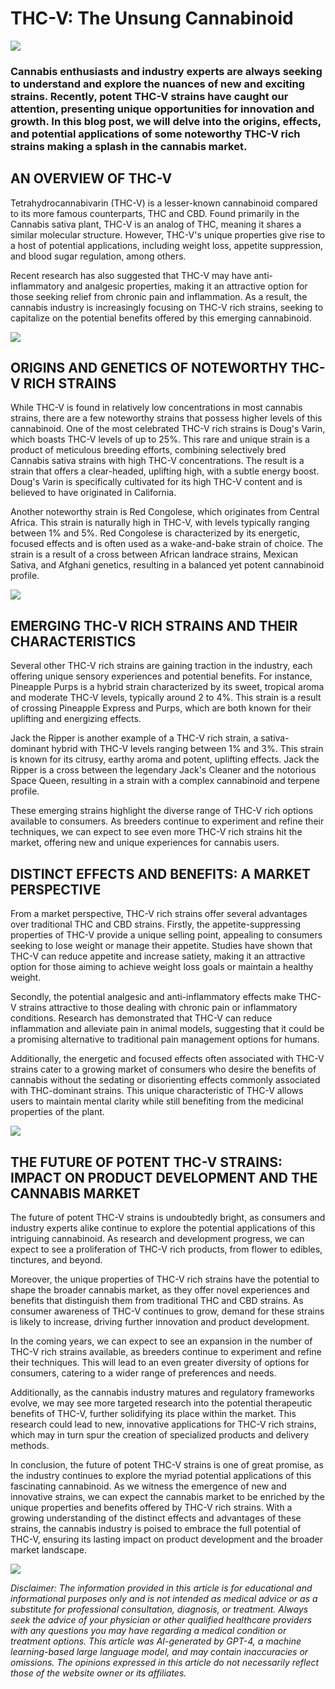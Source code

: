 THC-V: The Unsung Cannabinoid
=============================

![](https://cannabitsco.files.wordpress.com/2023/04/d45dd785-c62f-4049-ad68-c8970e499852.jpg?w=1024)

### Cannabis enthusiasts and industry experts are always seeking to understand and explore the nuances of new and exciting strains. Recently, potent THC-V strains have caught our attention, presenting unique opportunities for innovation and growth. In this blog post, we will delve into the origins, effects, and potential applications of some noteworthy THC-V rich strains making a splash in the cannabis market.

**AN OVERVIEW OF THC-V**
------------------------

Tetrahydrocannabivarin (THC-V) is a lesser-known cannabinoid compared to its more famous counterparts, THC and CBD. Found primarily in the Cannabis sativa plant, THC-V is an analog of THC, meaning it shares a similar molecular structure. However, THC-V's unique properties give rise to a host of potential applications, including weight loss, appetite suppression, and blood sugar regulation, among others.

Recent research has also suggested that THC-V may have anti-inflammatory and analgesic properties, making it an attractive option for those seeking relief from chronic pain and inflammation. As a result, the cannabis industry is increasingly focusing on THC-V rich strains, seeking to capitalize on the potential benefits offered by this emerging cannabinoid.

![](https://cannabitsco.files.wordpress.com/2023/04/an_image_illustrating_the_breeding_process_of_creating_a_cannabis_strain.png?w=512)

**ORIGINS AND GENETICS OF NOTEWORTHY THC-V RICH STRAINS**
---------------------------------------------------------

While THC-V is found in relatively low concentrations in most cannabis strains, there are a few noteworthy strains that possess higher levels of this cannabinoid. One of the most celebrated THC-V rich strains is Doug's Varin, which boasts THC-V levels of up to 25%. This rare and unique strain is a product of meticulous breeding efforts, combining selectively bred Cannabis sativa strains with high THC-V concentrations. The result is a strain that offers a clear-headed, uplifting high, with a subtle energy boost. Doug's Varin is specifically cultivated for its high THC-V content and is believed to have originated in California.

Another noteworthy strain is Red Congolese, which originates from Central Africa. This strain is naturally high in THC-V, with levels typically ranging between 1% and 5%. Red Congolese is characterized by its energetic, focused effects and is often used as a wake-and-bake strain of choice. The strain is a result of a cross between African landrace strains, Mexican Sativa, and Afghani genetics, resulting in a balanced yet potent cannabinoid profile.

![](https://cannabitsco.files.wordpress.com/2023/04/an_image_that_showcases_the_distinct_effects_and_benefits_of_a_cannabinoid_such_as_appetite_suppression_and_energy.png?w=512)

**EMERGING THC-V RICH STRAINS AND THEIR CHARACTERISTICS**
---------------------------------------------------------

Several other THC-V rich strains are gaining traction in the industry, each offering unique sensory experiences and potential benefits. For instance, Pineapple Purps is a hybrid strain characterized by its sweet, tropical aroma and moderate THC-V levels, typically around 2 to 4%. This strain is a result of crossing Pineapple Express and Purps, which are both known for their uplifting and energizing effects.

Jack the Ripper is another example of a THC-V rich strain, a sativa-dominant hybrid with THC-V levels ranging between 1% and 3%. This strain is known for its citrusy, earthy aroma and potent, uplifting effects. Jack the Ripper is a cross between the legendary Jack's Cleaner and the notorious Space Queen, resulting in a strain with a complex cannabinoid and terpene profile.

These emerging strains highlight the diverse range of THC-V rich options available to consumers. As breeders continue to experiment and refine their techniques, we can expect to see even more THC-V rich strains hit the market, offering new and unique experiences for cannabis users.

**DISTINCT EFFECTS AND BENEFITS: A MARKET PERSPECTIVE**
-------------------------------------------------------

From a market perspective, THC-V rich strains offer several advantages over traditional THC and CBD strains. Firstly, the appetite-suppressing properties of THC-V provide a unique selling point, appealing to consumers seeking to lose weight or manage their appetite. Studies have shown that THC-V can reduce appetite and increase satiety, making it an attractive option for those aiming to achieve weight loss goals or maintain a healthy weight.

Secondly, the potential analgesic and anti-inflammatory effects make THC-V strains attractive to those dealing with chronic pain or inflammatory conditions. Research has demonstrated that THC-V can reduce inflammation and alleviate pain in animal models, suggesting that it could be a promising alternative to traditional pain management options for humans.

Additionally, the energetic and focused effects often associated with THC-V strains cater to a growing market of consumers who desire the benefits of cannabis without the sedating or disorienting effects commonly associated with THC-dominant strains. This unique characteristic of THC-V allows users to maintain mental clarity while still benefiting from the medicinal properties of the plant.

![](https://cannabitsco.files.wordpress.com/2023/04/an_image_that_depicts_the_future_growth_and_innovation_in_the_cannabis_market.png?w=512)

**THE FUTURE OF POTENT THC-V STRAINS: IMPACT ON PRODUCT DEVELOPMENT AND THE CANNABIS MARKET**
---------------------------------------------------------------------------------------------

The future of potent THC-V strains is undoubtedly bright, as consumers and industry experts alike continue to explore the potential applications of this intriguing cannabinoid. As research and development progress, we can expect to see a proliferation of THC-V rich products, from flower to edibles, tinctures, and beyond.

Moreover, the unique properties of THC-V rich strains have the potential to shape the broader cannabis market, as they offer novel experiences and benefits that distinguish them from traditional THC and CBD strains. As consumer awareness of THC-V continues to grow, demand for these strains is likely to increase, driving further innovation and product development.

In the coming years, we can expect to see an expansion in the number of THC-V rich strains available, as breeders continue to experiment and refine their techniques. This will lead to an even greater diversity of options for consumers, catering to a wider range of preferences and needs.

Additionally, as the cannabis industry matures and regulatory frameworks evolve, we may see more targeted research into the potential therapeutic benefits of THC-V, further solidifying its place within the market. This research could lead to new, innovative applications for THC-V rich strains, which may in turn spur the creation of specialized products and delivery methods.

In conclusion, the future of potent THC-V strains is one of great promise, as the industry continues to explore the myriad potential applications of this fascinating cannabinoid. As we witness the emergence of new and innovative strains, we can expect the cannabis market to be enriched by the unique properties and benefits offered by THC-V rich strains. With a growing understanding of the distinct effects and advantages of these strains, the cannabis industry is poised to embrace the full potential of THC-V, ensuring its lasting impact on product development and the broader market landscape.

![](https://cannabitsco.files.wordpress.com/2023/04/an_image_featuring_a_collage_of_emerging_thc-v_rich_strains_such_as_pineapple_purps_and_jack_the_ripper-1.png?w=512)

_Disclaimer: The information provided in this article is for educational and informational purposes only and is not intended as medical advice or as a substitute for professional consultation, diagnosis, or treatment. Always seek the advice of your physician or other qualified healthcare providers with any questions you may have regarding a medical condition or treatment options. This article was AI-generated by GPT-4, a machine learning-based large language model, and may contain inaccuracies or omissions. The opinions expressed in this article do not necessarily reflect those of the website owner or its affiliates._
